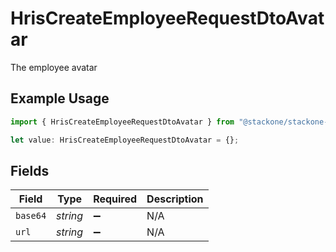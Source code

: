 # HrisCreateEmployeeRequestDtoAvatar

The employee avatar

## Example Usage

```typescript
import { HrisCreateEmployeeRequestDtoAvatar } from "@stackone/stackone-client-ts/sdk/models/shared";

let value: HrisCreateEmployeeRequestDtoAvatar = {};
```

## Fields

| Field              | Type               | Required           | Description        |
| ------------------ | ------------------ | ------------------ | ------------------ |
| `base64`           | *string*           | :heavy_minus_sign: | N/A                |
| `url`              | *string*           | :heavy_minus_sign: | N/A                |